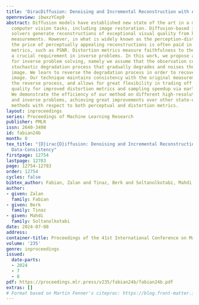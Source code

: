 ```yaml
---
title: 'DiracDiffusion: Denoising and Incremental Reconstruction with Assured Data-Consistency'
openreview: ibwxzYCep9
abstract: Diffusion models have established new state of the art in a multitude of
  computer vision tasks, including image restoration. Diffusion-based inverse problem
  solvers generate reconstructions of exceptional visual quality from heavily corrupted
  measurements. However, in what is widely known as the perception-distortion trade-off,
  the price of perceptually appealing reconstructions is often paid in declined distortion
  metrics, such as PSNR. Distortion metrics measure faithfulness to the observation,
  a crucial requirement in inverse problems. In this work, we propose a novel framework
  for inverse problem solving, namely we assume that the observation comes from a
  stochastic degradation process that gradually degrades and noises the original clean
  image. We learn to reverse the degradation process in order to recover the clean
  image. Our technique maintains consistency with the original measurement throughout
  the reverse process, and allows for great flexibility in trading off perceptual
  quality for improved distortion metrics and sampling speedup via early-stopping.
  We demonstrate the efficiency of our method on different high-resolution datasets
  and inverse problems, achieving great improvements over other state-of-the-art diffusion-based
  methods with respect to both perceptual and distortion metrics.
layout: inproceedings
series: Proceedings of Machine Learning Research
publisher: PMLR
issn: 2640-3498
id: fabian24b
month: 0
tex_title: "{D}irac{D}iffusion: Denoising and Incremental Reconstruction with Assured
  Data-Consistency"
firstpage: 12754
lastpage: 12783
page: 12754-12783
order: 12754
cycles: false
bibtex_author: Fabian, Zalan and Tinaz, Berk and Soltanolkotabi, Mahdi
author:
- given: Zalan
  family: Fabian
- given: Berk
  family: Tinaz
- given: Mahdi
  family: Soltanolkotabi
date: 2024-07-08
address:
container-title: Proceedings of the 41st International Conference on Machine Learning
volume: '235'
genre: inproceedings
issued:
  date-parts:
  - 2024
  - 7
  - 8
pdf: https://proceedings.mlr.press/v235/fabian24b/fabian24b.pdf
extras: []
# Format based on Martin Fenner's citeproc: https://blog.front-matter.io/posts/citeproc-yaml-for-bibliographies/
---
```

